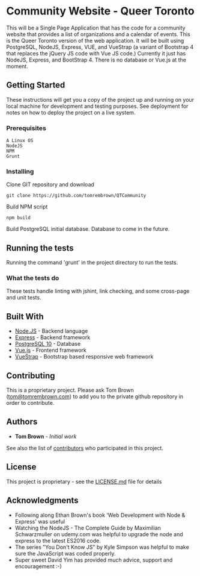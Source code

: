 # Community Website - Queer Toronto

This will be a Single Page Application that has the code for a community website that provides a list of organizations and a calendar of events.  This is the Queer Toronto version of the web application.  It will be built using PostgreSQL, NodeJS, Express, VUE, and VueStrap (a variant of Bootstrap 4 that 
replaces the jQuery JS code with Vue JS code.)  Currently it just has NodeJS, Express, and BootStrap 4.  There is no database or Vue.js at the moment.

## Getting Started

These instructions will get you a copy of the project up and running on your local machine for development and testing purposes. See deployment for notes on how to deploy the project on a live system.

### Prerequisites

```
A Linux OS
NodeJS
NPM
Grunt
```

### Installing

Clone GIT repository and download

```
git clone https://github.com/tomrembrown/QTCommunity
```

Build NPM script

```
npm build
```

Build PostgreSQL initial database.  Database to come in the future.



## Running the tests

Running the command 'grunt' in the project directory to run the tests.

### What the tests do

These tests handle linting with jshint, link checking, and some cross-page and unit tests.

## Built With

* [Node.JS](https://nodejs.org/) - Backend language
* [Express](https://expressjs.com/) - Backend framework
* [PostgreSQL 10](https://www.postgresql.org/) - Database
* [Vue.js](https://vuejs.org/) - Frontend framework
* [VueStrap](https://wffranco.github.io/vue-strap/) - Bootstrap based responsive web framework

## Contributing

This is a proprietary project.  Please ask Tom Brown (tom@tomrembrown.com) to add you to the private github repository in order to contribute.

## Authors

* **Tom Brown** - *Initial work*

See also the list of [contributors](https://github.com/tomrembrown/QTCommunity/contributors) who participated in this project.

## License

This project is proprietary - see the [LICENSE.md](LICENSE.md) file for details

## Acknowledgments

* Following along Ethan Brown's book 'Web Development with Node & Express' was useful
* Watching the NodeJS - The Complete Guide by Maximilian Schwarzmuller on udemy.com was helpful to upgrade the node and express to the latest ES2016 code.
* The series "You Don't Know JS" by Kyle Simpson was helpful to make sure the JavaScript was coded properly.
* Super sweet David Yim has provided much advice, support and encouragement :-)
